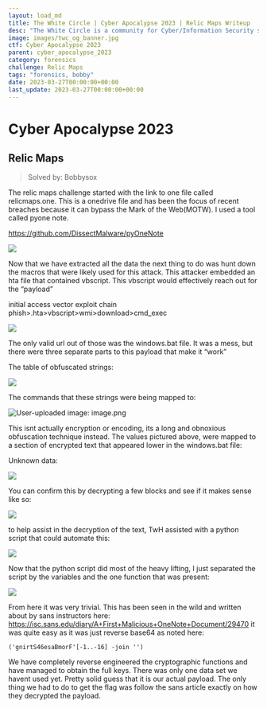 ```yaml
---
layout: load_md
title: The White Circle | Cyber Apocalypse 2023 | Relic Maps Writeup
desc: "The White Circle is a community for Cyber/Information Security students, enthusiasts and professionals. You can discuss anything related to Security, share your knowledge with others, get help when you need it and proceed further in your journey with amazing people from all over the world."
image: images/twc_og_banner.jpg
ctf: Cyber Apocalypse 2023
parent: cyber_apocalypse_2023
category: forensics
challenge: Relic Maps
tags: "forensics, bobby"
date: 2023-03-27T00:00:00+00:00
last_update: 2023-03-27T00:00:00+00:00
---
```


<h1 class="heading card-title white-text">Cyber Apocalypse 2023</h1>

## Relic Maps
> Solved by: Bobbysox

The relic maps challenge started with the link to one file called relicmaps.one. This is a onedrive file and has been the focus of recent breaches because it can bypass the Mark of the Web(MOTW). I used a tool called pyone note.


https://github.com/DissectMalware/pyOneNote



![](https://i.imgur.com/T2vTz3K.png)


Now that we have extracted all the data the next thing to do was hunt down the macros that were likely used for this attack. This attacker embedded an hta file that contained vbscript. This vbscript would effectively reach out for the “payload”

initial access vector exploit chain phish>.hta>vbscript>wmi>download>cmd_exec

![](https://i.imgur.com/pOtL7U1.png)


The only valid url out of those was the windows.bat file. It was a mess, but there were three separate parts to this payload that make it “work”

The table of obfuscated strings:

![](https://i.imgur.com/scOlEQO.png)



The commands that these strings were being mapped to:

![User-uploaded image: image.png](https://paper-attachments.dropboxusercontent.com/s_FFC39C0D0A63EEB84A0808DC546A8687D9158DC27D38645F3E335CF6E40F4111_1679283123508_image.png)


This isnt actually encryption or encoding, its a long and obnoxious obfuscation technique instead.
The values pictured above, were mapped to a section of encrypted text that appeared lower in the windows.bat file:


Unknown data:

![](https://i.imgur.com/qrX7Vjc.png)


You can confirm this by decrypting a few blocks and see if it makes sense like so:

![](https://cdn.discordapp.com/attachments/974745664112189472/1087090966701285427/image.png)



to help assist in the decryption of the text, TwH assisted with a python script that could automate this:

![](https://i.imgur.com/oA1jIrW.png)


Now that the python script did most of the heavy lifting, I just separated the script by the variables and the one function that was present:


![](https://i.imgur.com/ZFcuEO0.png)


From here it was very trivial. This has been seen in the wild and written about by sans instructors here:
https://isc.sans.edu/diary/A+First+Malicious+OneNote+Document/29470
it was quite easy as it was just reverse base64 as noted here:

```
('gnirtS46esaBmorF'[-1..-16] -join '')
```

We have completely reverse engineered the cryptographic functions and have managed to obtain the full keys. There was only one data set we havent used yet. Pretty solid guess that it is our actual payload. The only thing we had to do to get the flag was follow the sans article exactly on how they decrypted the payload.

